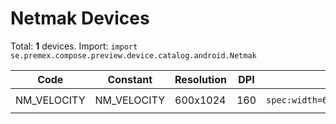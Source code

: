 # Netmak Devices

Total: **1** devices. Import: `import se.premex.compose.preview.device.catalog.android.Netmak`

| Code | Constant | Resolution | DPI | Compose Spec | Preview Usage |
|------|----------|------------|-----|-------------|---------------|
| NM_VELOCITY | NM_VELOCITY | 600x1024 | 160 | `spec:width=600px,height=1024px,dpi=160` | `@Preview(device = Netmak.NM_VELOCITY)` |

<!-- Generated automatically. Do not edit manually. -->
